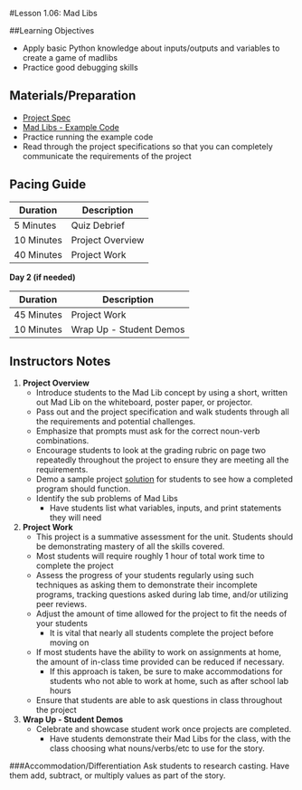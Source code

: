 #Lesson 1.06: Mad Libs

##Learning Objectives
* Apply basic Python knowledge about inputs/outputs and variables to create a game of madlibs
* Practice good debugging skills

## Materials/Preparation
* [Project Spec]
* [Mad Libs - Example Code]
* Practice running the example code
* Read through the project specifications so that you can completely communicate the requirements of the project 

## Pacing Guide
| **Duration**   |     **Description**    |
| ---------- | ------------------ |
| 5 Minutes  | Quiz Debrief        |
| 10 Minutes | Project Overview   |
| 40 Minutes | Project Work       |


**Day 2 (if needed)**

| **Duration** |    **Description**         |
|--|--|
| 45 Minutes | Project Work       |
| 10 Minutes | Wrap Up - Student Demos          |

## Instructors Notes
1.  **Project Overview**
    *  Introduce students to the Mad Lib concept by using a short, written out Mad Lib on the whiteboard, poster paper, or projector.
    *  Pass out and the project specification and walk students through all the requirements and potential challenges.
    *  Emphasize that prompts must ask for the correct noun-verb combinations.
    *  Encourage students to look at the grading rubric on page two repeatedly throughout the project to ensure they are meeting all the requirements.
    *  Demo a sample project [solution](project.py) for students to see how a completed program should function.
    * Identify the sub problems of Mad Libs
        * Have students list what variables, inputs, and print statements they will need  
2.  **Project Work**
    *  This project is a summative assessment for the unit. Students should be demonstrating mastery of all the skills covered.
    *  Most students will require roughly 1 hour of total work time to complete the project
    *  Assess the progress of your students regularly using such techniques as asking them to demonstrate their incomplete programs, tracking questions asked during lab time, and/or utilizing peer reviews.
    *  Adjust the amount of time allowed for the project to fit the needs of your students
        *  It is vital that nearly all students complete the project before moving on
    * If most students have the ability to work on assignments at home, the amount of in-class time provided can be reduced if necessary.
        *  If this approach is taken, be sure to make accommodations for students who not able to work at home, such as after school lab hours
    *  Ensure that students are able to ask questions in class throughout the project
3. **Wrap Up - Student Demos**
    * Celebrate and showcase student work once projects are completed. 
        *  Have students demonstrate their Mad Libs for the class, with the class choosing what nouns/verbs/etc to use for the story.

###Accommodation/Differentiation
Ask students to research casting. Have them add, subtract, or multiply values as part of the story. 

[Mad Libs - Example Code]: project.py
[Project Spec]: project.md